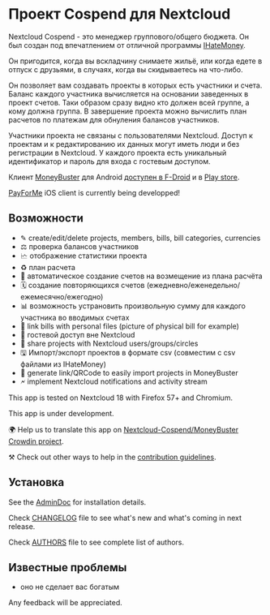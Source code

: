 # Проект Cospend для Nextcloud

Nextcloud Cospend - это менеджер группового/общего бюджета. Он был создан под впечатлением от отличной программы [IHateMoney](https://github.com/spiral-project/ihatemoney/).

Он пригодится, когда вы вскладчину снимаете жильё, или когда едете в отпуск с друзьями, в случаях, когда вы скидываетесь на что-либо.

Он позволяет вам создавать проекты в которых есть участники и счета. Баланс каждого участника вычисляется на основании заведенных в проект счетов. Таки образом сразу видно кто должен всей группе, а кому должна группа. В завершение проекта можно вычислить план расчетов по платежам для обнуления балансов участников.

Участники проекта не связаны с пользователями Nextcloud. Доступ к проектам и к редактированию их данных могут иметь люди и без регистрации в Nextcloud. У каждого проекта есть уникальный идентификатор и пароль для входа с гостевым доступом.

Клиент [MoneyBuster](https://gitlab.com/eneiluj/moneybuster) для Android [ доступен в F-Droid](https://f-droid.org/packages/net.eneiluj.moneybuster/) и в [Play store](https://play.google.com/store/apps/details?id=net.eneiluj.moneybuster).

[PayForMe](https://github.com/mayflower/PayForMe) iOS client is currently being developped!

## Возможности

* ✎ create/edit/delete projects, members, bills, bill categories, currencies
* ⚖ проверка балансов участников
* 🗠 отображение статистики проекта
* ♻ план расчета
* 🎇 автоматическое создание счетов на возмещение из плана расчёта
* 🗓 создание повторяющихся счетов (ежедневно/еженедельно/ежемесячно/ежегодно)
* 📊 возможность устрановить произвольную сумму для каждого участника во вводимых счетах
* 🔗 link bills with personal files (picture of physical bill for example)
* 👩 гостевой доступ вне Nextcloud
* 👫 share projects with Nextcloud users/groups/circles
* 🖫 Импорт/экспорт проектов в формате csv (совместим с csv файлами из IHateMoney)
* 🔗 generate link/QRCode to easily import projects in MoneyBuster
* 🗲 implement Nextcloud notifications and activity stream

This app is tested on Nextcloud 18 with Firefox 57+ and Chromium.

This app is under development.

🌍 Help us to translate this app on [Nextcloud-Cospend/MoneyBuster Crowdin project](https://crowdin.com/project/moneybuster).

⚒ Check out other ways to help in the [contribution guidelines](https://gitlab.com/eneiluj/cospend-nc/blob/master/CONTRIBUTING.md).

## Установка

See the [AdminDoc](https://gitlab.com/eneiluj/cospend-nc/wikis/admindoc) for installation details.

Check [CHANGELOG](https://gitlab.com/eneiluj/cospend-nc/blob/master/CHANGELOG.md#change-log) file to see what's new and what's coming in next release.

Check [AUTHORS](https://gitlab.com/eneiluj/cospend-nc/blob/master/AUTHORS.md#authors) file to see complete list of authors.

## Известные проблемы

* оно не сделает вас богатым

Any feedback will be appreciated.